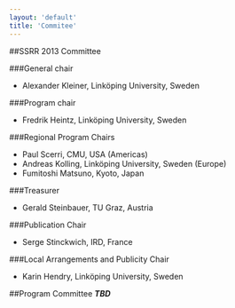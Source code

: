 ```yaml
---
layout: 'default'
title: 'Commitee'
---
```


##SSRR 2013 Committee

###General chair
 * Alexander Kleiner, Linköping University, Sweden

###Program chair
 * Fredrik Heintz, Linköping University, Sweden

###Regional Program Chairs
 * Paul Scerri, CMU, USA (Americas)
 * Andreas Kolling, Linköping University, Sweden (Europe)
 * Fumitoshi Matsuno, Kyoto, Japan

###Treasurer
 * Gerald Steinbauer, TU Graz, Austria

###Publication Chair
 * Serge Stinckwich, IRD, France 

###Local Arrangements and Publicity Chair
 * Karin Hendry, Linköping University, Sweden

##Program Committee
***TBD***

